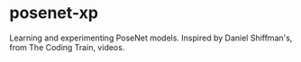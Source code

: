 # posenet-xp
Learning and experimenting PoseNet models. Inspired by Daniel Shiffman's, from The Coding Train, videos.
